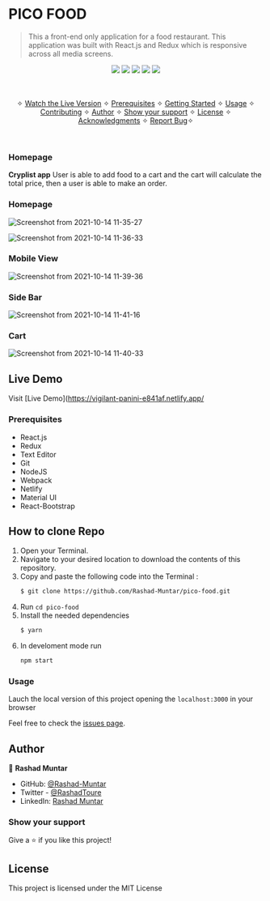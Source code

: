 # PICO FOOD

> This a front-end only application for a food restaurant. This application was built with React.js and Redux which is responsive across all media screens.

<p align="center">
    <a href="https://img.shields.io/badge/Microverse-blueviolet" alt="Contributors">
        <img src="https://img.shields.io/badge/Microverse-blueviolet" /></a>
    <a href="https://www.javascript.com/" alt="JS">
        <img src="https://img.shields.io/badge/javaScript-ES6-yellow" /></a>
    <a href="https://webpack.js.org//" alt="Webpack">
        <img src="https://img.shields.io/badge/Webpack.js-5.21.2-blue" /></a>
    <a href="https://eslint.org/" alt="Eslint">
        <img src="https://img.shields.io/badge/eslint-6.8.0-red" /></a>
    <a href="https://stylelint.io/" alt="Stylelint">
        <img src="https://img.shields.io/badge/Stylelint-13.3.x-green" /></a>
</p>

<p align="center">
    <br />
    <br />&#10023;
    <a href="#Prerequisites">Watch the Live Version</a> &#10023;
    <a href="#Prerequisites">Prerequisites</a> &#10023;
    <a href="#Getting-Started">Getting Started</a> &#10023;
    <a href="#Usage">Usage</a> &#10023;
    <a href="#Contributing">Contributing</a> &#10023;
    <a href="#Author">Author</a> &#10023;
    <a href="#Show-your-support">Show your support</a> &#10023;
    <a href="#License">License</a> &#10023;
    <a href="#Acknowledgments">Acknowledgments</a> &#10023;
    <a href="https://github.com/Rashad-Muntar/pico-food">Report Bug</a>&#10023;

</p>

<br/>

### Homepage
<b>Cryplist app</b> User is able to add food to a cart and the cart will calculate the total price, then a user is able to make an order.

### Homepage
![Screenshot from 2021-10-14 11-35-27](https://user-images.githubusercontent.com/58520480/137310871-529ee4f8-485d-4deb-aa68-8b2844d60db0.png)

![Screenshot from 2021-10-14 11-36-33](https://user-images.githubusercontent.com/58520480/137310953-431bf443-55ee-4255-bf95-b86ab78354ea.png)

### Mobile View
![Screenshot from 2021-10-14 11-39-36](https://user-images.githubusercontent.com/58520480/137311112-8a04054a-5e59-4ef8-b7e7-7b8a6c8b8881.png)

### Side Bar
![Screenshot from 2021-10-14 11-41-16](https://user-images.githubusercontent.com/58520480/137311192-26859717-969b-4aa4-a742-65e6fa129611.png)

### Cart
![Screenshot from 2021-10-14 11-40-33](https://user-images.githubusercontent.com/58520480/137311436-ff49a6b3-467f-4669-862a-f08c723c3591.png)

## Live Demo

Visit [Live Demo](https://vigilant-panini-e841af.netlify.app/

### Prerequisites

- React.js
- Redux
- Text Editor
- Git
- NodeJS
- Webpack
- Netlify
- Material UI
- React-Bootstrap


## How to clone Repo
1. Open your Terminal.
2. Navigate to your desired location to download the contents of this repository.
3. Copy and paste the following code into the Terminal :
   ```bash
   $ git clone https://github.com/Rashad-Muntar/pico-food.git
   ```
4. Run `cd pico-food`
5. Install the needed dependencies 
    ```bash
    $ yarn
    ```
6. In develoment mode run 
    ```bash
    npm start
    ```

### Usage
Lauch the local version of this project opening the `localhost:3000` in your browser


Feel free to check the [issues page](https://github.com/Rashad-Muntar/pico-food/issues).

## Author

👤 **Rashad Muntar**

- GitHub: [@Rashad-Muntar](https://github.com/Rashad-Muntar)
- Twitter - [@RashadToure](https://twitter.com/RashadToure)
- LinkedIn: [Rashad Muntar](https://www.linkedin.com/in/rashad-muntar/)

### Show your support

Give a ⭐️ if you like this project!


## License


This project is licensed under the MIT License
